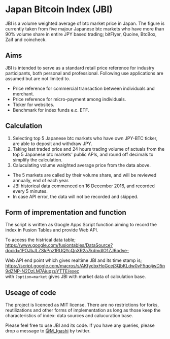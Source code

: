 # Japan Bitcoin Index (JBI)  

JBI is a volume weighted average of btc market price in Japan.  The figure is currently taken from five majour Japanese btc markets who have more than 90% volume share in entire JPY based trading; bitFlyer, Quoine, BtcBox, Zaif and coincheck.  

## Aims  

JBI is intended to serve as a standard retail price reference for industry participants, both personal and professional. Following use applications are assumed but are not limited to.  
- Price reference for commercial transaction between individuals and merchant.
- Price reference for micro-payment among individuals.
- Ticker for websites.
- Benchmark for index funds e.c. ETF. 

## Calculation

1. Selecting top 5 Japanese btc markets who have own JPY-BTC ticker, are able to deposit and withdraw JPY.
2. Taking last traded price and 24 hours trading volume of actuals from the top 5 Japanese btc markets' public APIs, and round off decimals to simplify the calculation.
3. Caluculating volume waighted average price from the data above.

- The 5 markets are called by their volume share, and will be reviewed annually, end of each year.
- JBI historical data commenced on 16 December 2016, and recorded every 5 minutes.
- In case API error, the data will not be recorded and skipped.

## Form of imprementation and function

The script is written as Google Apps Script function aiming to record the index in Fusion Tables and provide Web API.  

To access the histrical data table;  
https://www.google.com/fusiontables/DataSource?docid=1POJbJLZSkPnz1RUQYcQnXR2a7kdmdIO1ZJ6odve-  

Web API end point which gives realtime JBI and its time stamp is;  
https://script.google.com/macros/s/AKfycbxHoGcej3QbKLdw0vF5qoijwD5n9dZNP-N2DzLM7AiuqzuYTTE/exec  
with `?option=market` gives JBI with market data of calculation base.

## Useage of code

The project is licenced as MIT license.  There are no restrictions for forks, reutilizations and other forms of implementation as long as those keep the characteristics of index: data sources and calucuration base.

Please feel free to use JBI and its code. If you have any queries, please drop a message to [@M_Igashi](https://twitter.com/M_Igashi) by twitter.

